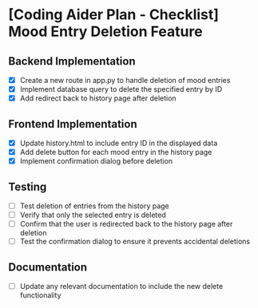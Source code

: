 # [Coding Aider Plan - Checklist] Mood Entry Deletion Feature

## Backend Implementation
- [x] Create a new route in app.py to handle deletion of mood entries
- [x] Implement database query to delete the specified entry by ID
- [x] Add redirect back to history page after deletion

## Frontend Implementation
- [x] Update history.html to include entry ID in the displayed data
- [x] Add delete button for each mood entry in the history page
- [x] Implement confirmation dialog before deletion

## Testing
- [ ] Test deletion of entries from the history page
- [ ] Verify that only the selected entry is deleted
- [ ] Confirm that the user is redirected back to the history page after deletion
- [ ] Test the confirmation dialog to ensure it prevents accidental deletions

## Documentation
- [ ] Update any relevant documentation to include the new delete functionality
